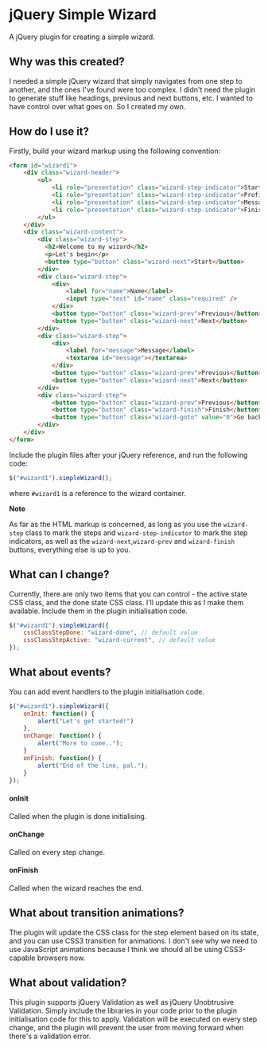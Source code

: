 # jQuery Simple Wizard
A jQuery plugin for creating a simple wizard.

## Why was this created?
I needed a simple jQuery wizard that simply navigates from one step to another, and the ones I've found were too complex. I didn't need the plugin to generate stuff like headings, previous and next buttons, etc. I wanted to have control over what goes on. So I created my own.

## How do I use it?
Firstly, build your wizard markup using the following convention:
```html
<form id="wizard1">
    <div class="wizard-header">
        <ul>
            <li role="presentation" class="wizard-step-indicator">Start</li>
            <li role="presentation" class="wizard-step-indicator">Profile</li>
            <li role="presentation" class="wizard-step-indicator">Message</li>
            <li role="presentation" class="wizard-step-indicator">Finish</li>
        </ul>
    </div>
    <div class="wizard-content">
        <div class="wizard-step">
          <h2>Welcome to my wizard</h2>
          <p>Let's begin</p>
          <button type="button" class="wizard-next">Start</button>
        </div>
        <div class="wizard-step">
            <div>
                <label for="name">Name</label>
                <input type="text" id="name" class="required" />
            </div>
            <button type="button" class="wizard-prev">Previous</button>
            <button type="button" class="wizard-next">Next</button>
        </div>
        <div class="wizard-step">
            <div>
                <label for="message">Message</label>
                <textarea id="message"></textarea>
            </div>
            <button type="button" class="wizard-prev">Previous</button>
            <button type="button" class="wizard-next">Next</button>
        </div>
        <div class="wizard-step">
            <button type="button" class="wizard-prev">Previous</button>
            <button type="button" class="wizard-finish">Finish</button>
            <button type="button" class="wizard-goto" value="0">Go back to start</button>
        </div>
    </div>
</form>
```
Include the plugin files after your jQuery reference, and run the following code:
```javascript
$("#wizard1").simpleWizard();
```
where ``#wizard1`` is a reference to the wizard container.

**Note**

As far as the HTML markup is concerned, as long as you use the ``wizard-step`` class to mark the steps and ``wizard-step-indicator`` to mark the step indicators, as well as the ``wizard-next``,``wizard-prev`` and ``wizard-finish`` buttons, everything else is up to you.

## What can I change?
Currently, there are only two items that you can control - the active state CSS class, and the done state CSS class. I'll update this as I make them available. Include them in the plugin initialisation code.

```javascript
$("#wizard1").simpleWizard({
    cssClassStepDone: "wizard-done", // default value
    cssClassStepActive: "wizard-current", // default value
});
```

## What about events?
You can add event handlers to the plugin initialisation code.

``` javascript
$("#wizard1").simpleWizard({
    onInit: function() {
        alert("Let's get started!")
    },
    onChange: function() {
        alert("More to come..");
    }
    onFinish: function() {
        alert("End of the line, pal.");
    }
});
```

#### onInit
Called when the plugin is done initialising.

#### onChange
Called on every step change.

#### onFinish
Called when the wizard reaches the end.

## What about transition animations?
The plugin will update the CSS class for the step element based on its state, and you can use CSS3 transition for animations. I don't see why we need to use JavaScript animations because I think we should all be using CSS3-capable browsers now.

## What about validation?
This plugin supports jQuery Validation as well as jQuery Unobtrusive Validation. Simply include the libraries in your code prior to the plugin initialisation code for this to apply. Validation will be executed on every step change, and the plugin will prevent the user from moving forward when there's a validation error.
